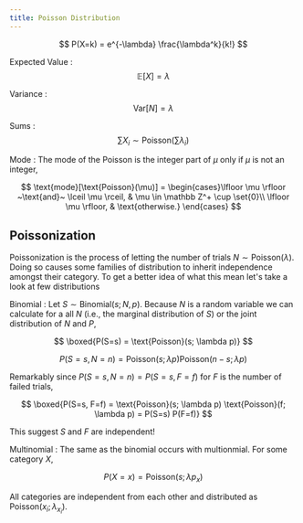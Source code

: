 ```yaml
---
title: Poisson Distribution
---
```


$$
P(X=k) = e^{-\lambda} \frac{\lambda^k}{k!}
$$

Expected Value
: $$\mathbb E[X] = \lambda$$

Variance
: $$\text{Var}[N] = \lambda$$

Sums
: $$\sum{X_i} \sim \text{Poisson}\left(\sum \lambda_i\right)$$

Mode
: The mode of the Poisson is the integer part of $\mu$ only if $\mu$ is not an integer,

$$
\text{mode}[\text{Poisson}(\mu)] = \begin{cases}\lfloor \mu \rfloor ~\text{and}~ \lceil \mu \rceil, & \mu \in \mathbb Z^+ \cup \set{0}\\ \lfloor \mu \rfloor, & \text{otherwise.} \end{cases}
$$

## Poissonization

Poissonization is the process of letting the number of trials $N \sim \text{Poisson}(\lambda)$. Doing so causes some families of distribution to inherit independence amongst their category. To get a better idea of what this mean let's take a look at few distributions

Binomial
: Let $S \sim \text{Binomial}(s; N, p)$. Because $N$ is a random variable we can calculate for a all $N$ (i.e., the marginal distribution of $S$) or the joint distribution of $N$ and $P$,

  $$
  \boxed{P(S=s) = \text{Poisson}(s; \lambda p)}
  $$

  $$
  P(S=s, N=n) = \text{Poisson}(s; \lambda p) \text{Poisson}(n-s; \lambda p)
  $$

  Remarkably since $P(S=s, N=n) = P(S=s, F=f)$ for $F$ is the number of failed trials,

  $$
  \boxed{P(S=s, F=f) = \text{Poisson}(s; \lambda p) \text{Poisson}(f; \lambda p) = P(S=s) P(F=f)}
  $$

  This suggest $S$ and $F$ are independent!

Multinomial
: The same as the binomial occurs with multionmial. For some category $X$,

  $$
  P(X=x) = \text{Poisson}(s; \lambda p_x)
  $$

  All categories are independent from each other and distributed as $\text{Poisson}(x_i; \lambda_{x_i})$.